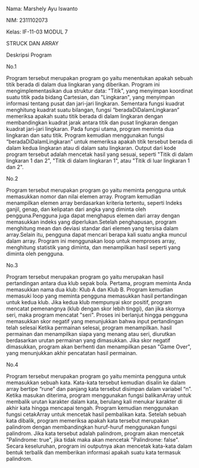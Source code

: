 Nama: Marshely Ayu Iswanto 

NIM: 2311102073

Kelas: IF-11-03
MODUL 7 

STRUCK DAN ARRAY

Deskripsi Program 

No.1

Program tersebut merupakan program go yaitu menentukan apakah sebuah titik berada di dalam dua lingkaran yang diberikan. Program ini mengimplementasikan dua struktur data: "Titik", yang menyimpan koordinat suatu titik pada bidang Cartesian, dan "Lingkaran", yang menyimpan informasi tentang pusat dan jari-jari lingkaran. Sementara fungsi kuadrat  menghitung kuadrat suatu bilangan, fungsi “beradaDiDalamLingkaran” memeriksa apakah suatu titik berada di dalam lingkaran dengan membandingkan kuadrat jarak  antara titik dan pusat lingkaran dengan kuadrat jari-jari lingkaran. Pada fungsi utama, program meminta  dua lingkaran dan satu titik. Program kemudian menggunakan fungsi “beradaDiDalamLingkaran” untuk memeriksa apakah titik tersebut berada di dalam kedua lingkaran atau di dalam satu lingkaran. Output dari kode program tersebut adalah mencetak hasil yang sesuai, seperti "Titik di dalam lingkaran 1 dan 2", "Titik di dalam lingkaran 1", atau "Titik di luar lingkaran 1 dan 2".


No.2 

Program tersebut merupakan program go yaitu meminta pengguna untuk memasukkan nomor dan nilai elemen  array. Program kemudian menampilkan elemen array berdasarkan kriteria tertentu, seperti Indeks ganjil, genap, dan kelipatan dari angka yang diminta oleh pengguna.Pengguna juga dapat menghapus elemen dari array dengan memasukkan indeks yang diperlukan.Setelah penghapusan, program menghitung mean dan deviasi standar  dari elemen yang tersisa dalam array.Selain itu, pengguna dapat mencari berapa kali suatu angka muncul dalam array. Program ini menggunakan loop untuk memproses array, menghitung statistik yang diminta, dan menampilkan hasil seperti yang diminta oleh pengguna.


No.3 

Program tersebut merupakan program go yaitu merupakan hasil pertandingan antara dua klub sepak bola. Pertama, program meminta Anda memasukkan nama dua klub: Klub A dan Klub B.  Program kemudian memasuki loop yang meminta pengguna  memasukkan hasil pertandingan untuk kedua klub. Jika  kedua klub mempunyai skor positif, program  mencatat  pemenangnya (klub dengan skor lebih tinggi), dan jika skornya seri, maka program mencatat "seri".  Proses ini berlanjut hingga pengguna memasukkan skor negatif yang menunjukkan bahwa input pertandingan telah selesai  Ketika permainan selesai, program menampilkan. hasil permainan dan menampilkan siapa yang menang atau seri, diurutkan berdasarkan urutan permainan yang dimasukkan. Jika skor negatif dimasukkan, program akan berhenti dan menampilkan pesan "Game Over", yang menunjukkan akhir  pencatatan hasil permainan.


No.4 

Program tersebut merupakan program go yaitu meminta pengguna untuk memasukkan sebuah kata. Kata-kata tersebut kemudian disalin ke dalam array bertipe “rune” dan panjang kata tersebut disimpan dalam variabel “n”. Ketika masukan diterima, program menggunakan fungsi balikanArray untuk membalik urutan karakter dalam kata, berulang kali menukar karakter di akhir kata  hingga mencapai tengah. Program kemudian menggunakan fungsi cetakArray untuk mencetak hasil pembalikan kata. Setelah sebuah kata dibalik, program memeriksa apakah kata tersebut merupakan palindrom dengan membandingkan huruf-huruf  menggunakan fungsi palindrom. Jika kata tersebut adalah palindrom, program akan mencetak "Palindrome: true",  jika tidak maka akan mencetak "Palindrome: false". Secara keseluruhan, program ini outputnya akan mencetak kata-kata dalam bentuk terbalik dan memberikan  informasi apakah suatu kata termasuk palindrom.





